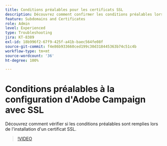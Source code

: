 ```yaml
---
title: Conditions préalables pour les certificats SSL
description: Découvrez comment confirmer les conditions préalables lors de l'installation d'un certificat SSL.
feature: Subdomains and Certificates
role: Admin
level: Experienced
type: Troubleshooting
jira: KT-8389
exl-id: 18b996f2-67f9-425f-a41b-baec564fe08f
source-git-commit: f4e86b933660ced199c30d318445363b74c51c4b
workflow-type: tm+mt
source-wordcount: '36'
ht-degree: 100%

---
```


# Conditions préalables à la configuration d&#39;Adobe Campaign avec SSL

Découvrez comment vérifier si les conditions préalables sont remplies lors de l&#39;installation d&#39;un certificat SSL.

>[!VIDEO](https://video.tv.adobe.com/v/335894?quality=12&learn=on)
